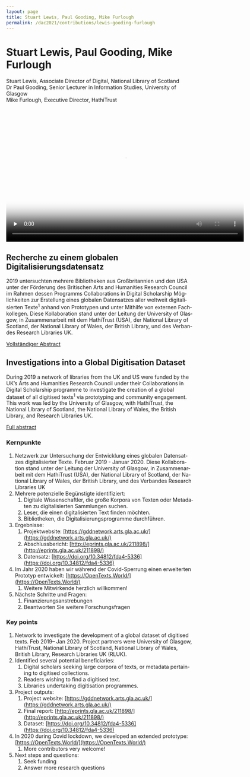```yaml
---
layout: page
title: Stuart Lewis, Paul Gooding, Mike Furlough
permalink: /dac2021/contributions/lewis-gooding-furlough
---
```


# Stuart Lewis, Paul Gooding, Mike Furlough

Stuart Lewis, Associate Director of Digital, National Library of Scotland<br/>
Dr Paul Gooding, Senior Lecturer in Information Studies, University of Glasgow<br/>
Mike Furlough, Executive Director, HathiTrust

<video class="video-js" controls preload="none" width="640" height="360" poster="images/LewisGoodingFurlough.png" data-setup="{}" style="margin:0 auto;">
  <source src="https://media.room3b.eu/dac_21/LewisGoodingFurlough.webm" type="video/webm" />
  <source src="https://media.room3b.eu/dac_21/LewisGoodingFurlough.mp4" type="video/mp4" />
  <p class="vjs-no-js">To view this video please enable JavaScript, and consider upgrading to a web browser that
    <a href="https://videojs.com/html5-video-support/" target="_blank">supports HTML5 video</a>
  </p>
</video>

<div class="language-container">
<section lang="de" markdown="1">

## Recherche zu einem globalen Digitalisierungsdatensatz

2019 untersuchten mehrere Bibliotheken aus Großbritannien und den USA unter der Förderung des Britischen Arts and Humanities Research Council im Rahmen dessen Programms Collaborations in Digital Scholarship Möglichkeiten zur Erstellung eines globalen Datensatzes aller weltweit digitalisierten Texte<sup>1</sup> anhand von Prototypen und unter Mithilfe von externen Fachkollegen. Diese Kollaboration stand unter der Leitung der University of Glasgow, in Zusammenarbeit mit dem HathiTrust (USA), der National Library of Scotland, der National Library of Wales, der British Library, und des Verbandes Research Libraries UK.

[Vollständiger Abstract](LewisGoodingFurlough_de.pdf)

</section>
<section lang="en" markdown="1">

## Investigations into a Global Digitisation Dataset

During 2019 a network of libraries from the UK and US were funded by the UK’s Arts and Humanities Research Council under their Collaborations in Digital Scholarship programme to investigate the creation of a global dataset of all digitised texts<sup>1</sup> via prototyping and community engagement. This work was led by the University of Glasgow, with HathiTrust, the National Library of Scotland, the National Library of Wales, the British Library, and Research Libraries UK.

[Full abstract](LewisGoodingFurlough_en.pdf)

</section>
</div>

<div class="language-container">
<section lang="de" markdown="1">

### Kernpunkte

1. Netzwerk zur Untersuchung der Entwicklung eines globalen Datensatzes digitalisierter Texte. Februar 2019 - Januar 2020. Diese Kollaboration stand unter der Leitung der University of Glasgow, in Zusammenarbeit mit dem HathiTrust (USA), der National Library of Scotland, der National Library of Wales, der British Library, und des Verbandes Research Libraries UK
2. Mehrere potenzielle Begünstigte identifiziert:
   1. Digitale Wissenschaftler, die große Korpora von Texten oder Metadaten zu digitalisierten Sammlungen suchen.
   2. Leser, die einen digitalisierten Text finden möchten.
   3. Bibliotheken, die Digitalisierungsprogramme durchführen.
3. Ergebnisse:
   1. Projektwebsite: [https://gddnetwork.arts.gla.ac.uk/](https://gddnetwork.arts.gla.ac.uk/)
   2. Abschlussbericht: [http://eprints.gla.ac.uk/211898/](http://eprints.gla.ac.uk/211898/)
   3. Datensatz: [https://doi.org/10.34812/fda4-5336](https://doi.org/10.34812/fda4-5336)
4. Im Jahr 2020 haben wir während der Covid-Sperrung einen erweiterten Prototyp entwickelt: [https://OpenTexts.World/](https://OpenTexts.World/)
   1. Weitere Mitwirkende herzlich willkommen!
5. Nächste Schritte und Fragen:
   1. Finanzierungsanstrebungen
   2. Beantworten Sie weitere Forschungsfragen

</section>
<section lang="en" markdown="1">

### Key points

1. Network to investigate the development of a global dataset of digitised texts. Feb 2019– Jan 2020. Project partners were University of Glasgow, HathiTrust, National Library of Scotland, National Library of Wales, British Library, Research Libraries UK (RLUK).
2. Identified several potential beneficiaries:
   1. Digital scholars seeking large corpora of texts, or metadata pertaining to digitised collections.
   2. Readers wishing to find a digitised text.
   3. Libraries undertaking digitisation programmes.
3. Project outputs:
   1. Project website: [https://gddnetwork.arts.gla.ac.uk/](https://gddnetwork.arts.gla.ac.uk/)
   2. Final report: [http://eprints.gla.ac.uk/211898/](http://eprints.gla.ac.uk/211898/)
   3. Dataset: [https://doi.org/10.34812/fda4-5336](https://doi.org/10.34812/fda4-5336)
4. In 2020 during Covid lockdown, we developed an extended prototype: [https://OpenTexts.World/](https://OpenTexts.World/)
   1. More contributors very welcome!
5. Next steps and questions:
   1. Seek funding
   2. Answer more research questions

</section>
</div>

